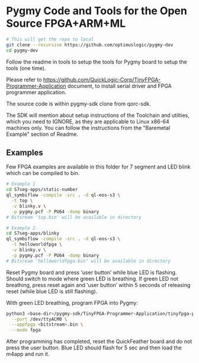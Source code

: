 # Pygmy Code and Tools for the Open Source FPGA+ARM+ML

```sh
# This will get the repo to local
git clone --recursive https://github.com/optimuslogic/pygmy-dev
cd pygmy-dev
```

Follow the readme in tools to setup the tools for Pygmy board to setup the tools (one time).

Please refer to https://github.com/QuickLogic-Corp/TinyFPGA-Programmer-Application document, to install serial driver and FPGA programmer application.

The source code is within pygmy-sdk clone from qorc-sdk.

The SDK will mention about setup instructions of the Toolchain and utilties, which you need to IGNORE, as they are applicable to Linux x86-64 machines only. You can follow the instructions from  the "Baremetal Example" section of Readme.

## Examples

Few FPGA examples are available in this folder for 7 segment and LED blink which can be compiled to bin.

```sh
# Example 1
cd S7seg-apps/static-number
ql_symbiflow -compile -src . -d ql-eos-s3 \
  -t top \
  -v blinky.v \
  -p pygmy.pcf -P PU64 -dump binary
# Bitsream 'top.bin' will be available in directory
```

```sh
# Example 2
cd S7seg-apps/blinky
ql_symbiflow -compile -src . -d ql-eos-s3 \
  -t helloworldfpga \
  -v blinky.v \
  -p pygmy.pcf -P PU64 -dump binary
# Bitsream 'helloworldfpga.bin' will be available in directory
```

Reset Pygmy board and press ‘user button’ while blue LED is flashing. Should switch to mode where green LED is breathing. If green LED not breathing, press reset again and ‘user button’ within 5 seconds of releasing reset (while blue LED is still flashing).

With green LED breathing, program FPGA into Pygmy:

```sh
python3 <base-dir>/pygmy-sdk/TinyFPGA-Programmer-Application/tinyfpga-programmer-gui.py \
  --port /dev/ttyACM0 \
  --appfpga <bitstream>.bin \
  --mode fpga
```

After programming has completed, reset the QuickFeather board and do not press the user button.
Blue LED should flash for 5 sec and then load the m4app and run it.
